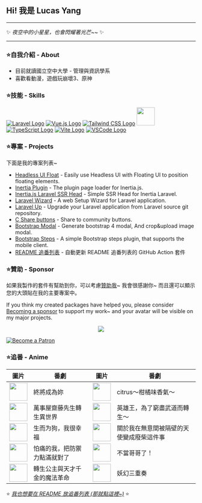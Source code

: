 ## Hi! 我是 Lucas Yang

---

✨ *夜空中的小星星，也會閃耀著光芒~~* ✨

---

### ⭐自我介紹 - About

* 目前就讀國立空中大學 - 管理與資訊學系
* 喜歡看動漫，遊戲玩崩壞3、原神

### ⭐技能 - Skills

[![Laravel Logo](https://skillicons.dev/icons?i=laravel&theme=light)](https://laravel.com/)
[![Vue.js Logo](https://skillicons.dev/icons?i=vue&theme=light)](https://vuejs.org/)
[![Tailwind CSS Logo](https://skillicons.dev/icons?i=tailwind&theme=light)](https://tailwindcss.com/)
<a href="https://inertiajs.com/"><img src="https://star-note-lucas.vercel.app/images/inertiajs-logo-rounded.svg" width="48" height="48"></a>
[![TypeScript Logo](https://skillicons.dev/icons?i=ts)](https://www.typescriptlang.org/)
[![Vite Logo](https://skillicons.dev/icons?i=vite&theme=light)](https://vitejs.dev/)
[![VSCode Logo](https://skillicons.dev/icons?i=vscode&theme=light)](https://code.visualstudio.com/)

### ⭐專案 - Projects

下面是我的專案列表~

* [Headless UI Float](https://github.com/ycs77/headlessui-float) - Easily use Headless UI with Floating UI to position floating elements.
* [Inertia Plugin](https://github.com/ycs77/inertia-plugin) - The plugin page loader for Inertia.js.
* [Inertia.js Laravel SSR Head](https://github.com/ycs77/inertia-laravel-ssr-head) - Simple SSR Head for Inertia Laravel.
* [Laravel Wizard](https://github.com/ycs77/laravel-wizard) - A web Setup Wizard for Laravel application.
* [Laravel Up](https://laravel-up.vercel.app/) - Upgrade your Laravel application from Laravel source git repository.
* [C Share buttons](https://github.com/ycs77/jquery-plugin-c-share) - Share to community buttons.
* [Bootstrap Modal](https://github.com/ycs77/jquery-plugin-bsModal) - Generate bootstrap 4 modal, And crop&upload image modal.
* [Bootstrap Steps](https://github.com/ycs77/bootstrap-steps) - A simple Bootstrap steps plugin, that supports the mobile client.
* [README 追番列表](https://github.com/ycs77/readme-anime-list) - 自動更新 README 追番列表的 GitHub Action 套件

### ⭐贊助 - Sponsor

如果我製作的套件有幫助到你，可以考慮[贊助我](https://www.patreon.com/ycs77)~ 我會很感謝你~ 而且還可以顯示您的大頭貼在我的主要專案中。

If you think my created packages have helped you, please consider [Becoming a sponsor](https://www.patreon.com/ycs77) to support my work~ and your avatar will be visible on my major projects.

<p align="center">
  <a href="https://www.patreon.com/ycs77">
    <img src="https://cdn.jsdelivr.net/gh/ycs77/static/sponsors.svg"/>
  </a>
</p>

<a href="https://www.patreon.com/ycs77">
  <img src="https://c5.patreon.com/external/logo/become_a_patron_button.png" alt="Become a Patron" />
</a>

<br />

### ⭐追番 - Anime

| 圖片 | 番劇 | 圖片 | 番劇 |
| --- | --- | --- | --- |
| [<img src="https://lain.bgm.tv/r/100/pic/cover/l/bc/72/243981_J20I2.jpg" width="48">](https://lain.bgm.tv/pic/cover/l/bc/72/243981_J20I2.jpg) | 終將成為妳 | [<img src="https://lain.bgm.tv/r/100/pic/cover/l/8e/45/198098_g44Mz.jpg" width="48">](https://lain.bgm.tv/pic/cover/l/8e/45/198098_g44Mz.jpg) | citrus～柑橘味香氣～ |
| [<img src="https://lain.bgm.tv/r/100/pic/cover/l/5a/a2/366165_Ds2pa.jpg" width="48">](https://lain.bgm.tv/pic/cover/l/5a/a2/366165_Ds2pa.jpg) | 萬事屋齋藤先生轉生異世界 | [<img src="https://lain.bgm.tv/r/100/pic/cover/l/ec/a2/360345_ooFO2.jpg" width="48">](https://lain.bgm.tv/pic/cover/l/ec/a2/360345_ooFO2.jpg) | 英雄王，為了窮盡武道而轉生～ |
| [<img src="https://lain.bgm.tv/r/100/pic/cover/l/83/d3/374319_JSG4d.jpg" width="48">](https://lain.bgm.tv/pic/cover/l/83/d3/374319_JSG4d.jpg) | 生而为狗，我很幸福 | [<img src="https://lain.bgm.tv/r/100/pic/cover/l/37/d1/364822_y0BAy.jpg" width="48">](https://lain.bgm.tv/pic/cover/l/37/d1/364822_y0BAy.jpg) | 關於我在無意間被隔壁的天使變成廢柴這件事 |
| [<img src="https://lain.bgm.tv/r/100/pic/cover/l/a5/3c/302766_Vqzpu.jpg" width="48">](https://lain.bgm.tv/pic/cover/l/a5/3c/302766_Vqzpu.jpg) | 怕痛的我，把防禦力點滿就對了 | [<img src="https://lain.bgm.tv/r/100/pic/cover/l/7e/ca/378862_PSRrl.jpg" width="48">](https://lain.bgm.tv/pic/cover/l/7e/ca/378862_PSRrl.jpg) | 不當哥哥了！ |
| [<img src="https://lain.bgm.tv/r/100/pic/cover/l/fd/3c/395714_5EeZx.jpg" width="48">](https://lain.bgm.tv/pic/cover/l/fd/3c/395714_5EeZx.jpg) | 轉生公主與天才千金的魔法革命 | [<img src="https://lain.bgm.tv/r/100/pic/cover/l/f6/2b/363026_191za.jpg" width="48">](https://lain.bgm.tv/pic/cover/l/f6/2b/363026_191za.jpg) | 妖幻三重奏 |

⭐ *[我也想要在 README 放追番列表 (那就點這裡~)](https://github.com/ycs77/readme-anime-list)* ⭐
